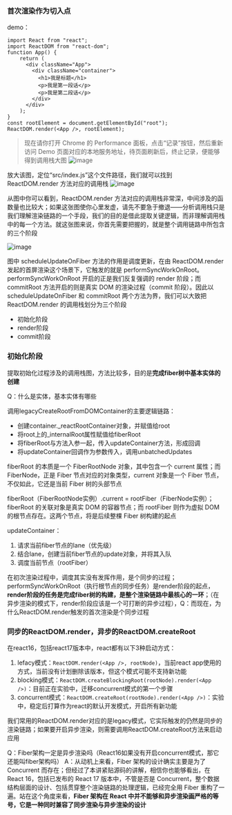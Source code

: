 ### 首次渲染作为切入点

demo：
```
import React from "react";
import ReactDOM from "react-dom";
function App() {
    return (
      <div className="App">
        <div className="container">
          <h1>我是标题</h1>
          <p>我是第一段话</p>
          <p>我是第二段话</p>
        </div>
      </div>
    );
}
const rootElement = document.getElementById("root");
ReactDOM.render(<App />, rootElement);
```

> 现在请你打开 Chrome 的 Performance 面板，点击“记录”按钮，然后重新访问 Demo 页面对应的本地服务地址，待页面刷新后，终止记录，便能够得到调用栈大图
![image](https://user-images.githubusercontent.com/53267289/128973358-65419e89-1cb1-43aa-8a1e-859a90c9c856.png)

放大该图，定位“src/index.js”这个文件路径，我们就可以找到 ReactDOM.render 方法对应的调用栈
![image](https://user-images.githubusercontent.com/53267289/128973403-406bab94-e78b-4d97-a8a7-982fb96cab29.png)

从图中你可以看到，ReactDOM.render 方法对应的调用栈非常深，中间涉及的函数量也比较大；如果这张图使你心里发虚，请先不要急于撤退——分析调用栈只是我们理解渲染链路的一个手段，我们的目的是借此提取关键逻辑，而非理解调用栈中的每一个方法。就这张图来说，你首先需要把握的，就是整个调用链路中所包含的三个阶段

![image](https://user-images.githubusercontent.com/53267289/128973473-9f1af188-c472-4f68-b51a-81db90446ac4.png)

图中 scheduleUpdateOnFiber 方法的作用是调度更新，在由 ReactDOM.render 发起的首屏渲染这个场景下，它触发的就是 performSyncWorkOnRoot。performSyncWorkOnRoot 开启的正是我们反复强调的 render 阶段；而 commitRoot 方法开启的则是真实 DOM 的渲染过程（commit 阶段）。因此以scheduleUpdateOnFiber 和 commitRoot 两个方法为界，我们可以大致把 ReactDOM.render 的调用栈划分为三个阶段
- 初始化阶段
- render阶段
- commit阶段

### 初始化阶段

提取初始化过程涉及的调用栈图，方法比较多，目的是**完成fiber树中基本实体的创建**

Q：什么是实体，基本实体有哪些

调用legacyCreateRootFromDOMContainer的主要逻辑链路：

- 创建container._reactRootContainer对象，并赋值给root
- 将root上的_internalRoot属性赋值给fiberRoot
- 将fiberRoot与方法入参一起，传入updateContainer方法，形成回调
- 将updateContainer回调作为参数传入，调用unbatchedUpdates

fiberRoot 的本质是一个 FiberRootNode 对象，其中包含一个 current 属性；而 FiberNode，正是 Fiber 节点对应的对象类型，current 对象是一个 Fiber 节点，不仅如此，它还是当前 Fiber 树的头部节点

fiberRoot（FiberRootNode实例）.current = rootFiber（FiberNode实例）；fiberRoot 的关联对象是真实 DOM 的容器节点；而 rootFiber 则作为虚拟 DOM 的根节点存在。这两个节点，将是后续整棵 Fiber 树构建的起点

updateContainer：
1. 请求当前fiber节点的lane（优先级）
2. 结合lane，创建当前fiber节点的update对象，并将其入队
3. 调度当前节点（rootFiber）

在初次渲染过程中，调度其实没有发挥作用，是个同步的过程；performSyncWorkOnRoot（执行根节点的同步任务）是render阶段的起点，**render阶段的任务是完成fiber树的构建，是整个渲染链路中最核心的一环**；（在异步渲染的模式下，render阶段应该是一个可打断的异步过程），Q：而现在，为什么ReactDOM.render触发的首次渲染是个同步过程

### 同步的ReactDOM.render，异步的ReactDOM.createRoot
在react16，包括react17版本中，react都有以下3种启动方式：
1. lefacy模式：`ReactDOM.render(<App />, rootNode)`，当前react app使用的方式，当前没有计划删除该版本，但这个模式可能不支持新功能
2. blocking模式：`ReactDOM.createBlockingRoot(rootNode).render(<App />)`：目前正在实验中，迁移concurrent模式的第一个步骤
3. concurrent模式：`ReactDOM.createRoot(rootNode).render(<App />)`：实验中，稳定后打算作为react的默认开发模式，开启所有新功能

我们常用的ReactDOM.render对应的是legacy模式，它实际触发的仍然是同步的渲染链路；如果要开启异步渲染，则需要调用ReactDOM.createRoot方法来启动应用

Q：Fiber架构一定是异步渲染吗（React16如果没有开启concurrent模式，那它还能叫fiber架构吗）
A：从动机上来看，Fiber 架构的设计确实主要是为了 Concurrent 而存在；但经过了本讲紧贴源码的讲解，相信你也能够看出，在 React 16，包括已发布的 React 17 版本中，不管是否是 Concurrent，整个数据结构层面的设计、包括贯穿整个渲染链路的处理逻辑，已经完全用 Fiber 重构了一遍。站在这个角度来看，**Fiber 架构在 React 中并不能够和异步渲染画严格的等号，它是一种同时兼容了同步渲染与异步渲染的设计**


